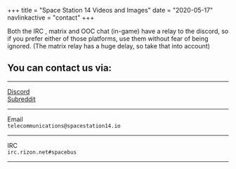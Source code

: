 +++
title = "Space Station 14 Videos and Images"
date = "2020-05-17"
navlinkactive = "contact"
+++

Both the IRC , matrix and OOC chat (in-game) have a relay to the discord, so if you prefer either of those platforms, use them without fear of being ignored. (The matrix relay has a huge delay, so take that into account)
## You can contact us via:
<hr></hr>
<div class="contact"><a href="https://discord.gg/t2jac3p">Discord</a></div>
<div id="reddit" class="contact"><a href="https://reddit.com/r/ss14">Subreddit</a></div>
<hr></hr>
<div id="email" class="contact"><div>Email</div><div><code>telecommunications@spacestation14.io</code></div></div>
<hr></hr>
<div id="IRC" class="contact">IRC<div><code>irc.rizon.net#spacebus</code></div></div>
<hr></hr>


